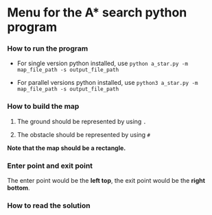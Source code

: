 # Menu for the A* search python program

### How to run the program

* For single version python installed, use ```python a_star.py -m map_file_path -s output_file_path```

* For parallel versions python installed, use ```python3 a_star.py -m map_file_path -s output_file_path```

### How to build the map

1. The ground should be represented by using ```.```

2. The obstacle should be represented by using ```#```

**Note that the map should be a rectangle.**

### Enter point and exit point

The enter point would be the **left top**, the exit point would be the **right bottom**.

### How to read the solution
